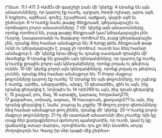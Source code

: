 (Ղեւտ. 11.1-47)
3 «Ամէն մի գարշելի բան մի՛ կերէք: 4 Սրանք են այն անասունները, որ կարող էք ուտել. արջառ, հօտի ոչխար, արու այծ, 5 եղջերու, այծեամ, գոմէշ, իշայծեամ, այծքաղ, վայրի այծ եւ ընձուղտ: 6 Կ՚ուտէք նաեւ թաթը ճեղքուած, կճղակաբաշխ ու որոճացող բոլոր անասունները: 7 Մի՛ կերէք այն անասունները, որոնք որոճում են, բայց թաթը ճեղքուած կամ կճղակաբաշխ չեն: Ուղտը, նապաստակն ու ճագարը որոճում են, բայց կճղակաբաշխ չեն, դրանք ձեզ համար անմաքուր են: 8 Խոզը թէեւ ճեղքուած թաթ ունի ու կճղակաբաշխ է, բայց չի որոճում. ուստի նա ձեզ համար անմաքուր է. մի՛ կերէք նրա միսը եւ դրանց սատկած դիակին մի՛ մօտեցէք:
9 Սրանք են ջրային այն կենդանիները, որ կարող էք ուտել. կ՚ուտէք ջրային բոլոր այն կենդանիները, որոնք լողակ ու թեփուկ ունեն: 10 Մի՛ կերէք բոլոր այն կենդանիները, որոնք լողակ ու թեփուկ չունեն. դրանք ձեզ համար անմաքուր են: 11 Բոլոր մաքուր թռչունները կարող էք ուտել: 12 Սրանք են այն թռչունները, որ չպէտք է ուտէք. արծիւ, անգղարծիւ, անգղ, 13 գետարծիւ, ցին եւ այն, ինչ դրանց ցեղակից է, նոյնպէս եւ 14 որի269 եւ այն, ինչ դրան ցեղակից է, 15 ջայլամ, բու, ճայ, 16 արագիլ, կարապ, հողամաղ270, 17 քաջահաւ, սոխակ, ագռաւ, 18 հաւալուսն, քաղադր271 եւ այն, ինչ դրանց ցեղակից է, նաեւ՝ յոպոպ եւ չղջիկ: 19 Թռչող բոլոր զեռունները ձեզ համար անմաքուր թող լինեն, դրանք մի՛ կերէք: 20 Կ՚ուտէք բոլոր մաքուր թռչունները:
21 Ոչ մի սատկած անասունի միս չուտէք: Այն կը տաք ձեր քաղաքներում գտնուող պանդխտին, որ ուտի, կամ էլ կը վաճառէք օտար մարդու, որովհետեւ դու քո Տէր Աստծու սուրբ ժողովուրդն ես: Գառը իր մօր կաթի մէջ չեփես»:
